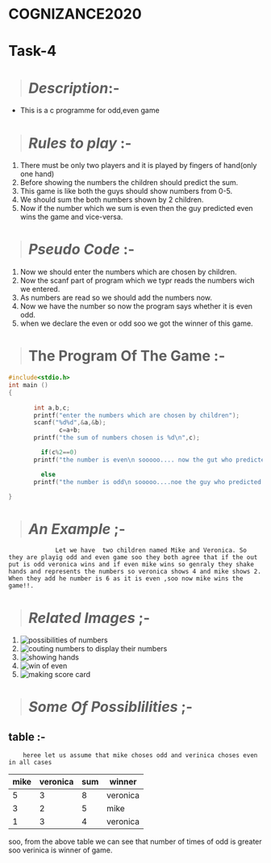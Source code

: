 # COGNIZANCE2020

# **Task-4**

># _Description_:-
* This is a c programme for odd,even game
  
># _Rules to play_ :-
1. There must be only two players and it is played by fingers of hand(only one hand)
2. Before showing the numbers the children should predict the sum.
3. This game is like both the guys should show numbers from 0-5.
4. We should sum the both numbers shown by 2 children.
5. Now if the number which we sum is even then the guy predicted even wins the game and vice-versa.

># _Pseudo Code_ :-
1. Now we should enter the numbers which are chosen by children.
2. Now the scanf part of program which we typr reads the numbers wich we entered.
3. As numbers are read so we should add the numbers now.
4. Now we have the number so now the program says whether it is even odd.
5. when we declare the even or odd soo we got the winner of this game.
   
># The Program Of The Game :-
 
```c 
#include<stdio.h>
int main ()
{
       
       int a,b,c;
       printf("enter the numbers which are chosen by children");
       scanf("%d%d",&a,&b);
              c=a+b;
       printf("the sum of numbers chosen is %d\n",c);

         if(c%2==0)
       printf("the number is even\n sooooo.... now the gut who predicted the sum  as even wins the game");

         else
       printf("the number is odd\n sooooo....noe the guy who predicted the sum to be odd wins the game");

}
```
># _An Example_ ;-
                 Let we have  two children named Mike and Veronica. So they are playig odd and even game soo they both agree that if the out put is odd veronica wins and if even mike wins so genraly they shake hands and represents the numbers so veronica shows 4 and mike shows 2. When they add he number is 6 as it is even ,soo now mike wins the game!!.  

># _Related Images_ ;-

1. ![possibilities of numbers](https://image.shutterstock.com/image-vector/one-two-three-four-five-600w-1111524644.jpg)
2. ![couting numbers to display their numbers](https://www.wikihow.com/Play-Odds-and-Evens#/Image:Play-Odds-and-Evens-Step-3.jpg)
3. ![showing hands](https://www.pngegg.com/en/png-bsxfo)
4. ![win of even](https://www.pinterest.ca/pin/152770612330070236/)
5. ![making score card](https://www.wikihow.com/Play-Odds-and-Evens#/Image:Play-Odds-and-Evens-Step-2.jpg)

># _Some Of Possiblilities_ ;-
  ## table :-
        heree let us assume that mike choses odd and verinica choses even in all cases
  |mike   |veronica   | sum   | winner   |
  |-------|-----------|-------|----------|
  |5      |3          |8      |veronica  |
  |3      |2          |5      |mike      |
  |1      | 3         |4      |veronica  |
   
   soo, from the above table we can see that number of times of odd is greater soo verinica is winner of game.




   





                    
